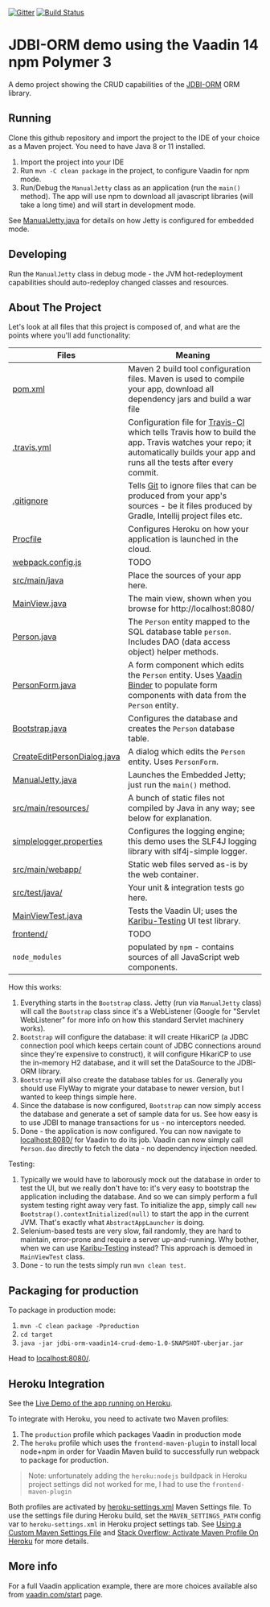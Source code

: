 [![Gitter](https://badges.gitter.im/Join%20Chat.svg)](https://gitter.im/vaadin-flow/Lobby#?utm_source=badge&utm_medium=badge&utm_campaign=pr-badge)
[![Build Status](https://travis-ci.org/mvysny/jdbi-orm-vaadin14-crud-demo.svg?branch=master)](https://travis-ci.org/mvysny/jdbi-orm-vaadin14-crud-demo)

# JDBI-ORM demo using the Vaadin 14 npm Polymer 3

A demo project showing the CRUD capabilities of the [JDBI-ORM](https://gitlab.com/mvysny/jdbi-orm)
ORM library.

## Running

Clone this github repository and import the project to the IDE of your choice as a Maven project. You need to have Java 8 or 11 installed.

1. Import the project into your IDE
2. Run `mvn -C clean package` in the project, to configure Vaadin for npm mode.
3. Run/Debug the `ManualJetty` class as an application (run the `main()` method).
   The app will use npm to download all javascript libraries (will take a long time)
   and will start in development mode.
   
See [ManualJetty.java](src/main/java/com/vaadin/starter/skeleton/ManualJetty.java)
for details on how Jetty is configured for embedded mode.

## Developing

Run the `ManualJetty` class in debug mode - the JVM hot-redeployment capabilities
should auto-redeploy changed classes and resources.

## About The Project

Let's look at all files that this project is composed of, and what are the points where you'll add functionality:

| Files | Meaning
| ----- | -------
| [pom.xml](pom.xml) | Maven 2 build tool configuration files. Maven is used to compile your app, download all dependency jars and build a war file
| [.travis.yml](.travis.yml) | Configuration file for [Travis-CI](http://travis-ci.org/) which tells Travis how to build the app. Travis watches your repo; it automatically builds your app and runs all the tests after every commit.
| [.gitignore](.gitignore) | Tells [Git](https://git-scm.com/) to ignore files that can be produced from your app's sources - be it files produced by Gradle, Intellij project files etc.
| [Procfile](Procfile) | Configures Heroku on how your application is launched in the cloud.
| [webpack.config.js](webpack.config.js) | TODO
| [src/main/java](src/main/java) | Place the sources of your app here.
| [MainView.java](src/main/java/com/vaadin/starter/skeleton/MainView.java) | The main view, shown when you browse for http://localhost:8080/
| [Person.java](src/main/java/com/vaadin/starter/skeleton/Person.java) | The `Person` entity mapped to the SQL database table `person`. Includes DAO (data access object) helper methods.
| [PersonForm.java](src/main/java/com/vaadin/starter/skeleton/PersonForm.java) | A form component which edits the `Person` entity. Uses [Vaadin Binder](https://vaadin.com/docs/flow/binding-data/tutorial-flow-components-binder.html) to populate form components with data from the `Person` entity.
| [Bootstrap.java](src/main/java/com/vaadin/starter/skeleton/Bootstrap.java) | Configures the database and creates the `Person` database table.
| [CreateEditPersonDialog.java](src/main/java/com/vaadin/starter/skeleton/CreateEditPersonDialog.java) | A dialog which edits the `Person` entity. Uses `PersonForm`.
| [ManualJetty.java](src/main/java/com/vaadin/starter/skeleton/ManualJetty.java) | Launches the Embedded Jetty; just run the `main()` method.
| [src/main/resources/](src/main/resources) | A bunch of static files not compiled by Java in any way; see below for explanation.
| [simplelogger.properties](src/main/resources/simplelogger.properties) | Configures the logging engine; this demo uses the SLF4J logging library with slf4j-simple logger.
| [src/main/webapp/](src/main/webapp) | Static web files served as-is by the web container.
| [src/test/java/](src/test/java) | Your unit & integration tests go here.
| [MainViewTest.java](src/test/java/com/vaadin/starter/skeleton/MainViewTest.java) | Tests the Vaadin UI; uses the [Karibu-Testing](https://github.com/mvysny/karibu-testing) UI test library.
| [frontend/](frontend) | TODO
| `node_modules` | populated by `npm` - contains sources of all JavaScript web components.

How this works:

1. Everything starts in the `Bootstrap` class. Jetty (run via `ManualJetty` class)
   will call the `Bootstrap` class since it's a WebListener
   (Google for "Servlet WebListener" for more info on how this standard Servlet machinery works).
2. `Bootstrap` will configure the database: it will create HikariCP (a JDBC connection
   pool which keeps certain count of JDBC connections around since they're expensive
   to construct), it will configure HikariCP to use the in-memory H2 database, and
   it will set the DataSource to the JDBI-ORM library.
3. `Bootstrap` will also create the database tables for us. Generally you should use
   FlyWay to migrate your database to newer version, but I wanted to keep things simple here.
4. Since the database is now configured, `Bootstrap` can now simply access the database
   and generate a set of sample data for us. See how easy is to use JDBI to
   manage transactions for us - no interceptors needed.
5. Done - the application is now configured. You can now navigate to [localhost:8080/](http://localhost:8080)
   for Vaadin to do its job. Vaadin can now simply call `Person.dao` directly to fetch the data -
   no dependency injection needed.

Testing:

1. Typically we would have to laborously mock out the database in order to test the UI, but
   we really don't have to: it's very easy to bootstrap the application including the database.
   And so we can simply perform a full system testing right away very fast.
   To initialize the app, simply call `new Bootstrap().contextInitialized(null)`
   to start the app in the current JVM. That's exactly what `AbstractAppLauncher` is doing.
2. Selenium-based tests are very slow, fail randomly, they are hard to maintain,
   error-prone and require a server up-and-running.
   Why bother, when we can use [Karibu-Testing](https://github.com/mvysny/karibu-testing)
   instead? This approach is demoed in `MainViewTest` class.
3. Done - to run the tests simply run `mvn clean test`.

## Packaging for production

To package in production mode:

1. `mvn -C clean package -Pproduction`
2. `cd target`
3. `java -jar jdbi-orm-vaadin14-crud-demo-1.0-SNAPSHOT-uberjar.jar`

Head to [localhost:8080/](http://localhost:8080).

## Heroku Integration

See the [Live Demo of the app running on Heroku](https://jdbi-orm-vaadin14-crud-demo.herokuapp.com/).

To integrate with Heroku, you need to activate two Maven profiles:

1. The `production` profile which packages Vaadin in production mode
2. The `heroku` profile which uses the `frontend-maven-plugin` to install local node+npm in order for Vaadin Maven build to successfully run webpack to package for production.

> Note: unfortunately adding the `heroku:nodejs` buildpack in Heroku project settings did not worked for me,
I had to use the `frontend-maven-plugin`

Both profiles are activated by [heroku-settings.xml](heroku-settings.xml) Maven Settings file. To use the settings
file during Heroku build, set the `MAVEN_SETTINGS_PATH` config var to `heroku-settings.xml` in Heroku project settings tab.
See [Using a Custom Maven Settings File](https://devcenter.heroku.com/articles/using-a-custom-maven-settings-xml) and
[Stack Overflow: Activate Maven Profile On Heroku](https://stackoverflow.com/questions/11162194/triggering-maven-profiles-from-heroku-configured-environment-variables) for more details.

## More info

For a full Vaadin application example, there are more choices available also from [vaadin.com/start](https://vaadin.com/start) page.
